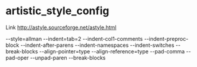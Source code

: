 # artistic_style_config

Link http://astyle.sourceforge.net/astyle.html

--style=allman
--indent=tab=2
--indent-col1-comments
--indent-preproc-block
--indent-after-parens
--indent-namespaces
--indent-switches
--break-blocks
--align-pointer=type
--align-reference=type
--pad-comma
--pad-oper
--unpad-paren
--break-blocks
